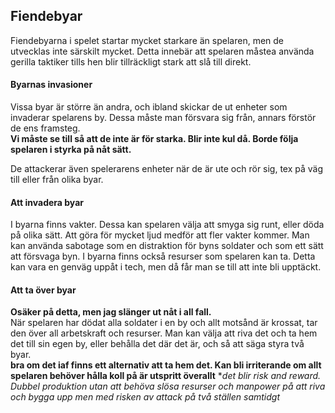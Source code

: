 ## Fiendebyar  
Fiendebyarna i spelet startar mycket starkare än spelaren, men de utvecklas inte särskilt mycket. 
Detta innebär att spelaren måstea använda gerilla taktiker tills hen blir tillräckligt stark att slå till direkt. 

#### Byarnas invasioner
Vissa byar är större än andra, och ibland skickar de ut enheter som invaderar spelarens by. 
Dessa måste man försvara sig från, annars förstör de ens framsteg.  
**Vi måste se till så att de inte är för starka. Blir inte kul då. Borde följa spelaren i styrka på nåt sätt.**  

De attackerar även spelerarens enheter när de är ute och rör sig, tex på väg till eller från olika byar.

#### Att invadera byar
I byarna finns vakter. Dessa kan spelaren välja att smyga sig runt, eller döda på olika sätt.
Att göra för mycket ljud medför att fler vakter kommer. Man kan använda sabotage som en distraktion för byns soldater och som ett sätt att försvaga byn.
I byarna finns också resurser som spelaren kan ta. 
Detta kan vara en genväg uppåt i tech, men då får man se till att inte bli upptäckt.

#### Att ta över byar
**Osäker på detta, men jag slänger ut nåt i all fall.**  
När spelaren har dödat alla soldater i en by och allt motsånd är krossat, tar den över all arbetskraft och resurser.
Man kan välja att riva det och ta hem det till sin egen by, eller behålla det där det är, och så att säga styra två byar.   
**bra om det iaf finns ett alternativ att ta hem det. Kan bli irriterande om allt spelaren behöver hålla koll på är utspritt överallt** **det blir risk and reward. Dubbel produktion utan att behöva slösa resurser och manpower på att riva och bygga upp men med risken av attack på två ställen samtidgt*
